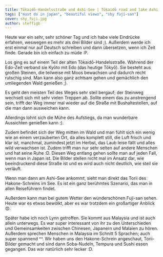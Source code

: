 ```yaml
---
title: Tōkaidō-Handelsstraße und Ashi-See | Tōkaidō road and lake Ashi | 東海道と芦ノ湖
tags: ["must do in japan", "beautiful views", "shy fuji-san"]
cover: shy_fuji.jpg
author: steffigb
---
```


Heute war ein sehr, sehr schöner Tag und ich habe viele Eindrücke erfahren, weswegen es mehr als drei Bilder sind ;). Außerdem werde ich erst einmal nur auf Deutsch schreiben und dann übersetzen, wenn ich Zeit finde. Gerade bin ich einfach zu müde :P.

Los ging es auf einem Teil der alten Tōkaidō-Handelsstraße. Während der Edo-Zeit verband sie Kyōto mit Edo (das heutige Tōkyō). Sie besteht aus großen Steinen, die teilweise mit Moos bewachsen und dadurch recht rutschig sind. Man kann also ganz achtsam gehen und gemächlich den umliegenden Wald genießen ;).

<re-img src="street_one.jpg" title="Tōkaidō road start"></re-img>

Es geht den meisten Teil des Weges sehr steil bergauf; der Steinweg wechselt sich mit sehr vielen Treppen ab. Sollte einem das zu anstrengend sein, trifft der Weg immer mal wieder auf die Straße mit Bushaltestellen, auf die man dann ausweichen kann.

<re-img src="stairs.jpg" title="Many stairs on Tōkaidō road"></re-img>

Allerdings lohnt sich die Mühe des Aufstiegs, da man wunderbare Aussichten genießen kann :). 

<re-img src="view.jpg" title="Beautiful view"></re-img>

Zudem befindet sich der Weg mitten im Wald und man fühlt sich ein wenig wie an einem verzauberten Ort, da alles komplett still, die Luft frisch und klar ist, manchmal, zumindest jetzt im Herbst, das Laub leise fällt und alles wild verwachsen ist. Zudem trifft man nur sehr selten auf andere Menschen und hat seine Ruhe :D.
Diesen Weg entlang gehen sollte man auf jeden Fall, wenn man in Japan ist. Die Bilder stellen nicht mal im Ansatz dar, wie beeindruckend diese Straße ist und es wird auch nicht deutlich, wie steil sie verläuft.   

<re-img src="street_two.jpg" title="Fairytale street"></re-img>

Wenn man dann am Ashi-See ankommt, sieht man direkt das Torii des Hakone-Schreins im See. Es ist ein ganz berühmtes Szenario, das man in allen Reiseführern findet. 

<re-img src="torii.jpg" title="Torii of Hakone Shrine at Lake Ashi"></re-img>

Außerdem kann man bei gutem Wetter den wunderschönen Fuji-san sehen. Heute war es etwas bewölkt, aber es war trotzdem ein großartiger Anblick :heart_eyes:. 

<re-img src="shy_fuji.jpg" title="Lovely Mount Fuji"></re-img>

Später habe ich noch Lynn getroffen. Sie kommt aus Malaysia und ist auch allein unterwegs. Es war super interessant von ihr zu den Unterschieden und Gemeinsamkeiten zwischen Chinesen, Japanern und  Malaien zu hören. Außerdem sprechen Menschen in Malaysia im Schnitt 5 Sprachen; auch super spannend ^^. Wir haben uns den Hakone-Schrein angeschaut, Torii-Bilder gemacht und sind dann Soba-Nudeln, Tempura und Sushi essen gegangen. Das war natürlich sehr lecker :D.

<re-img src="lynn.jpg" title="Eating soba"></re-img>

